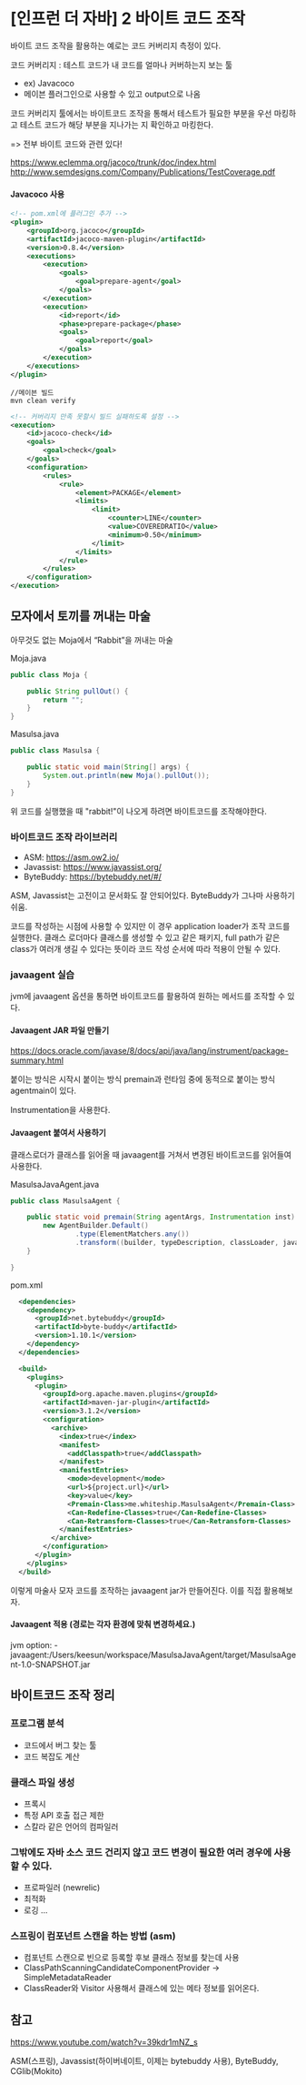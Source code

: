 [인프런 더 자바] 2 바이트 코드 조작
==================================

바이트 코드 조작을 활용하는 예로는 코드 커버리지 측정이 있다.

코드 커버리지 : 테스트 코드가 내 코드를 얼마나 커버하는지 보는 툴
- ex) Javacoco
- 메이븐 플러그인으로 사용할 수 있고 output으로 나옴

코드 커버리지 툴에서는 바이트코드 조작을 통해서 테스트가 필요한 부분을 우선 마킹하고 테스트 코드가 해당 부분을 지나가는 지 확인하고 마킹한다.

=> 전부 바이트 코드와 관련 있다!

https://www.eclemma.org/jacoco/trunk/doc/index.html
http://www.semdesigns.com/Company/Publications/TestCoverage.pdf

#### Javacoco 사용

```xml
<!-- pom.xml에 플러그인 추가 -->
<plugin>
    <groupId>org.jacoco</groupId>
    <artifactId>jacoco-maven-plugin</artifactId>
    <version>0.8.4</version>
    <executions>
        <execution>
            <goals>
                <goal>prepare-agent</goal>
            </goals>
        </execution>
        <execution>
            <id>report</id>
            <phase>prepare-package</phase>
            <goals>
                <goal>report</goal>
            </goals>
        </execution>
    </executions>
</plugin>
```


```
//메이븐 빌드
mvn clean verify
```
```xml
<!-- 커버리지 만족 못할시 빌드 실패하도록 설정 -->
<execution>
    <id>jacoco-check</id>
    <goals>
        <goal>check</goal>
    </goals>
    <configuration>
        <rules>
            <rule>
                <element>PACKAGE</element>
                <limits>
                    <limit>
                        <counter>LINE</counter>
                        <value>COVEREDRATIO</value>
                        <minimum>0.50</minimum>
                    </limit>
                </limits>
            </rule>
        </rules>
    </configuration>
</execution>
```


## 모자에서 토끼를 꺼내는 마술

아무것도 없는 Moja에서 “Rabbit”을 꺼내는 마술

Moja.java
```java
public class Moja {

    public String pullOut() {
        return "";
    }
}
```

Masulsa.java
```java
public class Masulsa {

    public static void main(String[] args) {
        System.out.println(new Moja().pullOut());
    }
}
```

위 코드를 실행했을 때 "rabbit!"이 나오게 하려면 바이트코드를 조작해야한다.

### 바이트코드 조작 라이브러리
- ASM: https://asm.ow2.io/
- Javassist: https://www.javassist.org/ 
- ByteBuddy: https://bytebuddy.net/#/ 

ASM, Javassist는 고전이고 문서화도 잘 안되어있다. ByteBuddy가 그나마 사용하기 쉬움.

코드를 작성하는 시점에 사용할 수 있지만 이 경우 application loader가 조작 코드를 실행한다. 
클래스 로더마다 클래스를 생성할 수 있고 같은 패키지, full path가 같은 class가 여러개 생길 수 있다는 뜻이라 코드 작성 순서에 따라 적용이 안될 수 있다.

### javaagent 실습

jvm에 javaagent 옵션을 통하면 바이트코드를 활용하여 원하는 메서드를 조작할 수 있다.

#### Javaagent JAR 파일 만들기
https://docs.oracle.com/javase/8/docs/api/java/lang/instrument/package-summary.html

붙이는 방식은 시작시 붙이는 방식 premain과 런타임 중에 동적으로 붙이는 방식 agentmain이 있다.

Instrumentation을 사용한다.

#### Javaagent 붙여서 사용하기
클래스로더가 클래스를 읽어올 때 javaagent를 거쳐서 변경된 바이트코드를 읽어들여 사용한다.

MasulsaJavaAgent.java
```java
public class MasulsaAgent {

    public static void premain(String agentArgs, Instrumentation inst) {
        new AgentBuilder.Default()
                .type(ElementMatchers.any())
                .transform((builder, typeDescription, classLoader, javaModule) -> builder.method(named("pullOut")).intercept(FixedValue.value("Rabbit!"))).installOn(inst);
    }

}
```

pom.xml
```xml
  <dependencies>
    <dependency>
      <groupId>net.bytebuddy</groupId>
      <artifactId>byte-buddy</artifactId>
      <version>1.10.1</version>
    </dependency>
  </dependencies>

  <build>
    <plugins>
      <plugin>
        <groupId>org.apache.maven.plugins</groupId>
        <artifactId>maven-jar-plugin</artifactId>
        <version>3.1.2</version>
        <configuration>
          <archive>
            <index>true</index>
            <manifest>
              <addClasspath>true</addClasspath>
            </manifest>
            <manifestEntries>
              <mode>development</mode>
              <url>${project.url}</url>
              <key>value</key>
              <Premain-Class>me.whiteship.MasulsaAgent</Premain-Class>
              <Can-Redefine-Classes>true</Can-Redefine-Classes>
              <Can-Retransform-Classes>true</Can-Retransform-Classes>
            </manifestEntries>
          </archive>
        </configuration>
      </plugin>
    </plugins>
  </build>
```

이렇게 마술사 모자 코드를 조작하는 javaagent jar가 만들어진다. 이를 직접 활용해보자.

#### Javaagent 적용 (경로는 각자 환경에 맞춰 변경하세요.)

jvm option: -javaagent:/Users/keesun/workspace/MasulsaJavaAgent/target/MasulsaAgent-1.0-SNAPSHOT.jar

## 바이트코드 조작 정리

### 프로그램 분석
- 코드에서 버그 찾는 툴
- 코드 복잡도 계산
### 클래스 파일 생성
- 프록시
- 특정 API 호출 접근 제한
- 스칼라 같은 언어의 컴파일러
### 그밖에도 자바 소스 코드 건리지 않고 코드 변경이 필요한 여러 경우에 사용할 수 있다.
- 프로파일러 (newrelic)
- 최적화
- 로깅
...

### 스프링이 컴포넌트 스캔을 하는 방법 (asm)
- 컴포넌트 스캔으로 빈으로 등록할 후보 클래스 정보를 찾는데 사용
- ClassPathScanningCandidateComponentProvider -> SimpleMetadataReader
- ClassReader와 Visitor 사용해서 클래스에 있는 메타 정보를 읽어온다.



## 참고
https://www.youtube.com/watch?v=39kdr1mNZ_s

ASM(스프링), Javassist(하이버네이트, 이제는 bytebuddy 사용), ByteBuddy, CGlib(Mokito)




